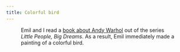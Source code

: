 ```yaml
---
title: Colorful bird
---
```

<figure
<img src="/img/emil-drawing/IMG_5197.jpg" alt="A watercolor painting of a bird with green-yellow-brown wings in a green landscape with blue clouds and a yellow sun.">
<figcaption>Emil and I read a <a href="https://littlepeoplebigdreams.com/book/andy-warhol/ ">book about Andy Warhol</a> out of the series <em>Little People, Big Dreams</em>. As a result, Emil immediately made a painting of a colorful bird.</figcaption>
</figure>
